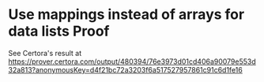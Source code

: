 # Use mappings instead of arrays for data lists Proof

See Certora's result at https://prover.certora.com/output/480394/76e3973d01cd406a90079e553d32a813?anonymousKey=d4f21bc72a3203f6a517527957861c91c6d1fe16